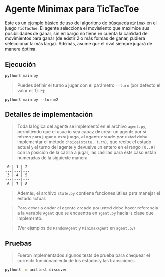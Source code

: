 # Agente Minimax para TicTacToe

Este es un ejemplo básico de uso del algoritmo de búsqueda `minimax` en el juego `TicTacToe`. El agente selecciona el movimiento que maximice sus posibilidades de ganar, sin embargo no tiene en cuenta la cantidad de movimientos para ganar (de existir 2 o más formas de ganar, pudiera seleccionar la más larga). Además, asume que el rival siempre jugará de manera óptima.

## Ejecución

```bash
python3 main.py
```

> Puedes definir el turno a jugar con el parámetro `--turn` (por defecto el valor es 1). Ej:

```
python3 main.py --turn=2
```

## Detalles de implementación

> Toda la lógica del agente se implementó en el archivo `agent.py`, permitiendo que el usuario sea capaz de crear un agente por sí mismo para jugar a este juego, el agente creado por usted debe implementar el método `choice(state, turn)`, que recibe el estado actual y el turno del agente y devuelve un entero en el rango `[0..9]` con la posición de la casilla a jugar, las casillas para este caso están numeradas de la siguiente manera
```
 0 | 1 | 2
---|---|---
 3 | 4 | 5
---|---|---
 6 | 7 | 8
```
> Además, el archivo `state.py` contiene funciones útiles para manejar el estado actual.

> Para echar a andar el agente creado por usted debe hacer referencia a la variable `Agent` que se encuentra en `agent.py` hacia la clase que implementó.

> (Ver ejemplos de `RandomAgent` y `MinimaxAgent` en `agent.py`)

## Pruebas

> Fueron implementados algunos tests de prueba para chequear el correcto funcionamiento de los estados y las transiciones.

```bash
python3 -m unittest discover
```
